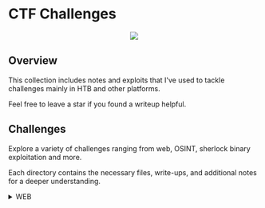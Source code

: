 # CTF Challenges 
<p align="center">

<img src="https://labs.hackthebox.com/storage/teams/42d02bd0c73cb27e4ffc7862910ea1f4_cover.png"> 
  
</p>

## Overview

This collection includes notes and exploits that I've used to tackle challenges mainly in HTB and other platforms.

Feel free to leave a star if you found a writeup helpful.

## Challenges

Explore a variety of challenges ranging from web, OSINT, sherlock binary exploitation and more. 

Each directory contains the necessary files, write-ups, and additional notes for a deeper understanding.

<details>
<br>
<summary> WEB </summary>
  

|No.|easy|medium|hard|
|:-:|:-------:|:-------:|:-------:|
|1. |[PDFy](/PDFy/writeup.md)|[]()|[]()|
|2. |

</details>
